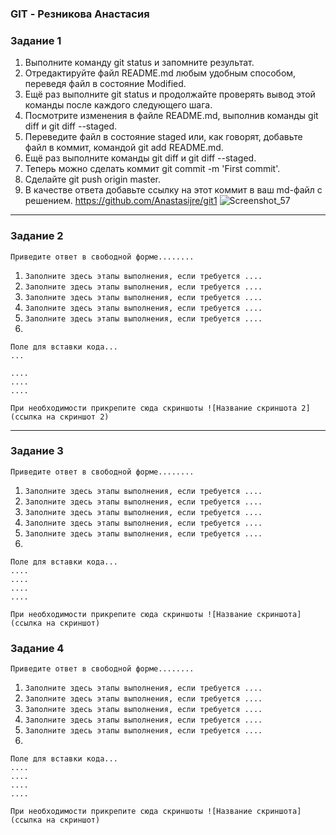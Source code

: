 ### GIT - Резникова Анастасия

### Задание 1

1. Выполните команду git status и запомните результат.
2. Отредактируйте файл README.md любым удобным способом, переведя файл в состояние Modified.
3. Ещё раз выполните git status и продолжайте проверять вывод этой команды после каждого следующего шага.
4. Посмотрите изменения в файле README.md, выполнив команды git diff и git diff --staged.
5. Переведите файл в состояние staged или, как говорят, добавьте файл в коммит, командой git add README.md.
6. Ещё раз выполните команды git diff и git diff --staged.
7. Теперь можно сделать коммит git commit -m 'First commit'.
8. Сделайте git push origin master.
9. В качестве ответа добавьте ссылку на этот коммит в ваш md-файл с решением.
https://github.com/Anastasijre/git1
![Screenshot_57](https://github.com/Anastasijre/gitlab-my/assets/167571138/bf14f055-9205-454c-b498-4decee9b3083)

---

### Задание 2

`Приведите ответ в свободной форме........`

1. `Заполните здесь этапы выполнения, если требуется ....`
2. `Заполните здесь этапы выполнения, если требуется ....`
3. `Заполните здесь этапы выполнения, если требуется ....`
4. `Заполните здесь этапы выполнения, если требуется ....`
5. `Заполните здесь этапы выполнения, если требуется ....`
6. 

```
Поле для вставки кода...
...

....
....
....
```

`При необходимости прикрепитe сюда скриншоты
![Название скриншота 2](ссылка на скриншот 2)`


---

### Задание 3

`Приведите ответ в свободной форме........`

1. `Заполните здесь этапы выполнения, если требуется ....`
2. `Заполните здесь этапы выполнения, если требуется ....`
3. `Заполните здесь этапы выполнения, если требуется ....`
4. `Заполните здесь этапы выполнения, если требуется ....`
5. `Заполните здесь этапы выполнения, если требуется ....`
6. 

```
Поле для вставки кода...
....
....
....
....
```

`При необходимости прикрепитe сюда скриншоты
![Название скриншота](ссылка на скриншот)`

### Задание 4

`Приведите ответ в свободной форме........`

1. `Заполните здесь этапы выполнения, если требуется ....`
2. `Заполните здесь этапы выполнения, если требуется ....`
3. `Заполните здесь этапы выполнения, если требуется ....`
4. `Заполните здесь этапы выполнения, если требуется ....`
5. `Заполните здесь этапы выполнения, если требуется ....`
6. 

```
Поле для вставки кода...
....
....
....
....
```

`При необходимости прикрепитe сюда скриншоты
![Название скриншота](ссылка на скриншот)`
